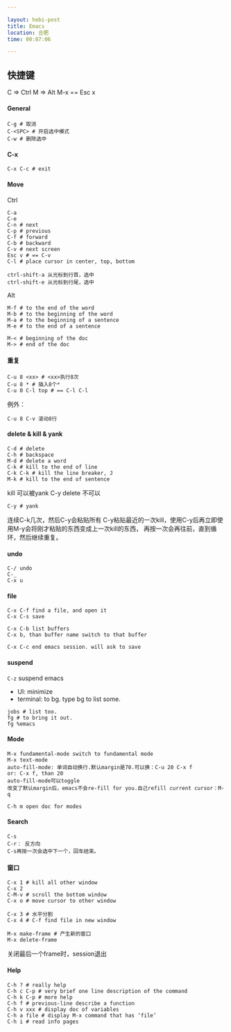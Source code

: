 ```yaml
---

layout: hebi-post
title: Emacs
location: 合肥
time: 00:07:06

---
```


## 快捷键

C => Ctrl
M => Alt
M-x == Esc x

#### General
```
C-g # 取消
C-<SPC> # 开启选中模式
C-w # 删除选中
```

<!--more-->

#### C-x

```
C-x C-c # exit
```

#### Move

Ctrl

```
C-a
C-e
C-n # next
C-p # previous
C-f # forward
C-b # backward
C-v # next screen
Esc v # == C-v
C-l # place cursor in center, top, bottom

ctrl-shift-a 从光标到行首，选中
ctrl-shift-e 从光标到行尾，选中
```

Alt

```
M-f # to the end of the word
M-b # to the beginning of the word
M-a # to the beginning of a sentence
M-e # to the end of a sentence

M-< # beginning of the doc
M-> # end of the doc
```

#### 重复

```
C-u 8 <xx> # <xx>执行8次
C-u 8 * # 插入8个*
C-u 0 C-l top # == C-l C-l
```

例外：

```
C-u 8 C-v 滚动8行
```

#### delete & kill & yank

```
C-d # delete
C-h # backspace
M-d # delete a word
C-k # kill to the end of line
C-k C-k # kill the line breaker, J
M-k # kill to the end of sentence
```
kill 可以被yank C-y
delete 不可以

```
C-y # yank
```
连续C-k几次，然后C-y会粘贴所有
C-y粘贴最近的一次kill，使用C-y后再立即使用M-y会将刚才粘贴的东西变成上一次kill的东西，
再按一次会再往前，直到循环，然后继续重复。

#### undo

```
C-/ undo
C-_
C-x u
```

#### file

```
C-x C-f find a file, and open it
C-x C-s save

C-x C-b list buffers
C-x b, than buffer name switch to that buffer

C-x C-c end emacs session. will ask to save
```

#### suspend

`C-z` suspend emacs
* UI: minimize
* terminal: to bg. type bg to list some.

```
jobs # list too.
fg # to bring it out.
fg %emacs
```

#### Mode

```
M-x fundamental-mode switch to fundamental mode
M-x text-mode
auto-fill-mode: 单词自动换行.默认margin是70.可以换：C-u 20 C-x f
or: C-x f, than 20
auto-fill-mode可以toggle
改变了默认margin后，emacs不会re-fill for you.自己refill current cursor：M-q

C-h m open doc for modes
```

#### Search

```
C-s
C-r： 反方向
C-s再按一次会选中下一个，回车结束。
```

#### 窗口

```
C-x 1 # kill all other window
C-x 2
C-M-v # scroll the bottom window
C-x o # move cursor to other window

C-x 3 # 水平分割
C-x 4 # C-f find file in new window

M-x make-frame # 产生新的窗口
M-x delete-frame
```

关闭最后一个frame时，session退出

#### Help

```
C-h ? # really help
C-h c C-p # very brief one line description of the command
C-h k C-p # more help
C-h f # previous-line describe a function
C-h v xxx # display doc of variables
C-h a file # display M-x command that has ‘file’
C-h i # read info pages
```
